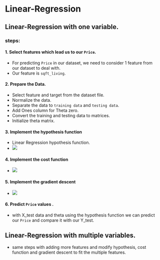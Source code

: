 # Linear-Regression
## Linear-Regression with one variable.
### steps:
#### 1. Select features which lead us to our `Price`.
* For predicting `Price` in our dataset, we need to consider 1 feature from our dataset to deal with.
* Our feature is `sqft_living`.
#### 2. Prepare the Data.
* Select feature and target from the dataset file.
* Normalize the data.
* Separate the data to `training data` and `testing data`.
* Add Ones column for Theta zero.
* Convert the training and testing data to matrices.
* Initialize theta matrix.

#### 3. Implement the hypothesis function
* Linear Regression hypothesis function.
* ![](https://i.imgur.com/XtED8wx.png)
#### 4. Implement the cost function
* ![](https://i.imgur.com/5gFqVyz.png)
#### 5. Implement the gradient descent
* ![](https://i.imgur.com/zr1ja1Y.png)
#### 6. Predict `Price` values . 
* with X_test data and theta using the hypothesis function we can predict our `Price` and compare it with our Y_test.

## Linear-Regression with multiple variables.
* same steps with adding more features and modify hypothesis, cost function and gradient descent to fit the multiple features.

